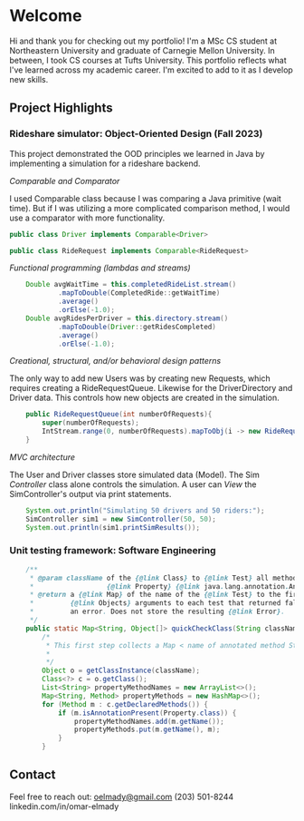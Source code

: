 # Welcome
Hi and thank you for checking out my portfolio! I'm a MSc CS student at Northeastern University and graduate of Carnegie Mellon University. In between, I took CS courses at Tufts University. This portfolio reflects what I've learned across my academic career. I'm excited to add to it as I develop new skills.

## Project Highlights
### Rideshare simulator: Object-Oriented Design (Fall 2023)
This project demonstrated the OOD principles we learned in Java by implementing a simulation for a rideshare backend. 

*Comparable and Comparator*

I used Comparable class because I was comparing a Java primitive (wait time). But if I was utilizing a more complicated comparison method, I would use a comparator with more functionality.
```java
public class Driver implements Comparable<Driver>

public class RideRequest implements Comparable<RideRequest> 
```

*Functional programming (lambdas and streams)*
```java
    Double avgWaitTime = this.completedRideList.stream()
            .mapToDouble(CompletedRide::getWaitTime)
            .average()
            .orElse(-1.0);
    Double avgRidesPerDriver = this.directory.stream()
            .mapToDouble(Driver::getRidesCompleted)
            .average()
            .orElse(-1.0);

```
*Creational, structural, and/or behavioral design patterns*

The only way to add new Users was by creating new Requests, which requires creating a RideRequestQueue. Likewise for the DriverDirectory and Driver data. This controls how new objects are created in the simulation. 
```java
    public RideRequestQueue(int numberOfRequests){
        super(numberOfRequests);
        IntStream.range(0, numberOfRequests).mapToObj(i -> new RideRequest()).forEach(this::add);
    }
```

*MVC architecture*

The User and Driver classes store simulated data (Model). The Sim *Controller* class alone controls the simulation. A user can *View* the SimController's output via print statements.
```java
    System.out.println("Simulating 50 drivers and 50 riders:");
    SimController sim1 = new SimController(50, 50);
    System.out.println(sim1.printSimResults());
```

### Unit testing framework: Software Engineering

```java
    /**
     * @param className of the {@link Class} to {@link Test} all methods with the
     *                  {@link Property} {@link java.lang.annotation.Annotation}
     * @return a {@link Map} of the name of the {@link Test} to the first array of
     *         {@link Objects} arguments to each test that returned false or raised
     *         an error. Does not store the resulting {@link Error}.
     */
    public static Map<String, Object[]> quickCheckClass(String className) {
        /*
         * This first step collects a Map < name of annotated method String, Method >
         * 
         */
        Object o = getClassInstance(className);
        Class<?> c = o.getClass();
        List<String> propertyMethodNames = new ArrayList<>();
        Map<String, Method> propertyMethods = new HashMap<>();
        for (Method m : c.getDeclaredMethods()) {
            if (m.isAnnotationPresent(Property.class)) {
                propertyMethodNames.add(m.getName());
                propertyMethods.put(m.getName(), m);
            }
        }
```

## Contact
Feel free to reach out:
oelmady@gmail.com
(203) 501-8244
linkedin.com/in/omar-elmady
